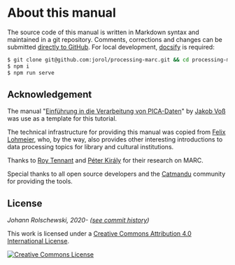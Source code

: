 # About this manual

The source code of this manual is written in Markdown syntax and maintained in a git repository. Comments, corrections and changes can be submitted [directly to GitHub](https://github.com/jorol/processing). For local development, [docsify](https://docsify.js.org/) is required:


```bash
$ git clone git@github.com:jorol/processing-marc.git && cd processing-marc
$ npm i
$ npm run serve
```

## Acknowledgement

The manual "[Einführung in die Verarbeitung von PICA-Daten](https://pro4bib.github.io/pica/#/)" by [Jakob Voß](https://github.com/nichtich) was use as a template for this tutorial. 

The technical infrastructure for providing this manual was copied from [Felix Lohmeier](https://felixlohmeier.de/), who, by the way, also provides other interesting introductions to data processing topics for library and cultural institutions. 

Thanks to [Roy Tennant](http://roytennant.com/speaker.html) and [Péter Király](https://pkiraly.github.io/) for their research on MARC. 

Special thanks to all open source developers and the [Catmandu](https://librecat.org/) community for providing the tools.

## License

*Johann Rolschewski, 2020- ([see commit history](https://github.com/jorol/processing-marc/commits/master))*

This work is licensed under a [Creative Commons Attribution 4.0 International License](http://creativecommons.org/licenses/by/4.0/).

[![Creative Commons License](https://i.creativecommons.org/l/by/4.0/88x31.png)](http://creativecommons.org/licenses/by/4.0/)
